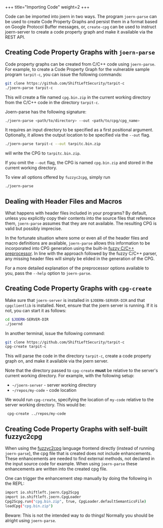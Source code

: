 +++
title="Importing Code"
weight=2
+++

Code can be imported into joern in two ways. The program `joern-parse`
can be used to create Code Property Graphs and persist them in a
format based on Google Protocol Buffer messages, or, `create-cpg` can
be used to instruct joern-server to create a code property graph and
make it available via the REST API.

## Creating Code Property Graphs with `joern-parse`

Code property graphs can be created from C/C++ code using
`joern-parse`. For example, to create a Code Property Graph for the
vulnerable sample program `tarpit-c`, you can issue the following
commands:

```bash
git clone https://github.com/ShiftLeftSecurity/tarpit-c
./joern-parse tarpit-c
```

This will create a file named `cpg.bin.zip` in the current working
directory from the C/C++ code in the directory `tarpit-c`.

Joern-parse has the following signature:

```bash
./joern-parse <path/to/directory> --out <path/to/cpg/cpg_name>
```

It requires an input directory to be specified as a first positional
argument. Optionally, it allows the output location to be specified
via the `--out` flag.

```bash
./joern-parse tarpit-c --out tarpitc.bin.zip
```

will write the CPG to `tarpitc.bin.zip`.

If you omit the ```--out``` flag, the CPG is named `cpg.bin.zip` and
stored in the current working directory.

To view all options offered by `fuzzyc2cpg`, simply run
```bash
./joern-parse
```

## Dealing with Header Files and Macros
What happens with header files included in your programs? By default,
unless you explicitly copy their contents into the source files that
reference them, `joern-parse` assumes that they are not available. The
resulting CPG is valid but possibly imprecise.

In the fortunate situation where some or even all of the header files
and macro definitions are available, `joern-parse` allows this
information to be incorporated into CPG generation using the built-in
[fuzzy C/C++
preprocessor](https://github.com/ShiftLeftSecurity/fuzzyc2cpg/#running). In
line with the approach followed by the fuzzy C/C++ parser, any missing
header files will simply be elided in the generation of the CPG.

For a more detailed explanation of the preprocessor options available
to you, pass the `--help` option to `joern-parse`.

## Creating Code Property Graphs with `cpg-create`

Make sure that `joern-server` is installed in `$JOERN-SERVER-DIR` and
that `cpgclientlib` is installed. Next, ensure that the joern server
is running. If it is not, you can start it as follows:

```bash
cd $JOERN-SERVER-DIR
./joernd
```

In another terminal, issue the following command:

```bash
git clone https://github.com/ShiftLeftSecurity/tarpit-c
cpg-create tarpit-c
```

This will parse the code in the directory `tarpit-c`, create a code
property graph on, and make it available via the joern server.

Note that the directory passed to `cpg-create` **must** be relative to 
the server's current working directory. For example, with the following setup:
- `~/joern-server` - server working directory
- `~/repos/my-code` - code location

We would run `cpg-create`, specifying the location of `my-code` relative to the
server working directory. This would be:

```bash
 cpg-create ../repos/my-code
```

## Creating Code Property Graphs with self-built fuzzyc2cpg

When using the [fuzzyc2cpg](https://github.com/ShiftLeftSecurity/fuzzyc2cpg) language
frontend directly (instead of running `joern-parse`), the cpg file
that is created does not include enhancements. These enhancements are
needed to find external methods, not declared in the input source code
for example. When using `joern-parse` these enhancements are written
into the created cpg file.


One can trigger the enhancement step manually by doing the following in the REPL:

```bash
import io.shiftleft.joern.Cpg2Scpg
import io.shiftleft.joern.CpgLoader
Cpg2Scpg.run("cpg.bin.zip", true, CpgLoader.defaultSemanticsFile)
loadCpg("cpg.bin.zip")
```

Beware: This is not the intended way to do things! Normally you should
be alright using `joern-parse`.
